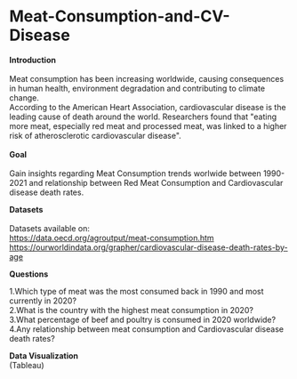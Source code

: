 # Meat-Consumption-and-CV-Disease

**Introduction**
<br>
<br>
Meat consumption has been increasing worldwide, causing consequences in human health, environment degradation and contributing to climate change.<br>
According to the American Heart Association, cardiovascular disease is the leading cause of death around the world. Researchers found that "eating more meat, especially red meat and processed meat, was linked to a higher risk of atherosclerotic cardiovascular disease".<br>
<br>
**Goal**
<br>
<br>
Gain insights regarding Meat Consumption trends worlwide between 1990-2021 and relationship between Red Meat Consumption and Cardiovascular disease death rates.


**Datasets**
<br>
<br>
Datasets available on:
<br>
https://data.oecd.org/agroutput/meat-consumption.htm
<br>
https://ourworldindata.org/grapher/cardiovascular-disease-death-rates-by-age

**Questions**

1.Which type of meat was the most consumed back in 1990 and most currently in 2020?
<br>
2.What is the country with the highest meat consumption in 2020?
<br>
3.What percentage of beef and poultry is consumed in 2020 worldwide?
<br>
4.Any relationship between meat consumption and Cardiovascular disease death rates?
<br>

**Data Visualization**
<br>
(Tableau)
